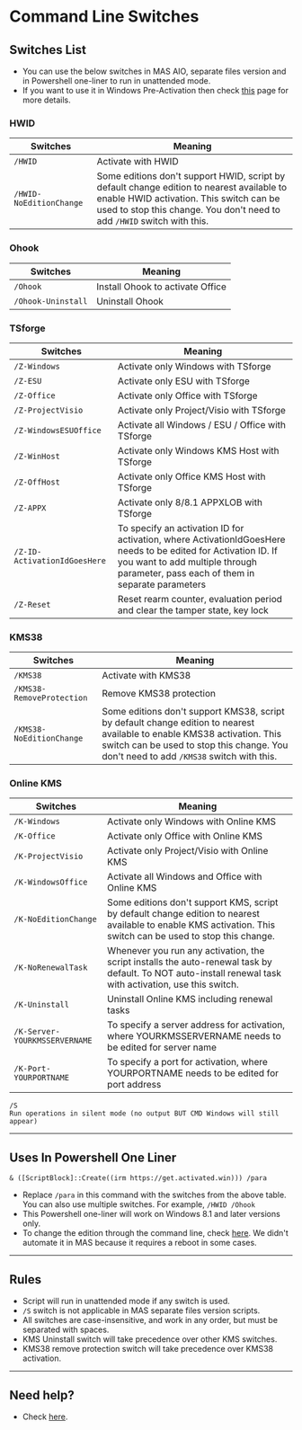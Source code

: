 # Command Line Switches

## Switches List

-   You can use the below switches in MAS AIO, separate files version and in Powershell one-liner to run in unattended mode.
-   If you want to use it in Windows Pre-Activation then check [this](oem-folder.md) page for more details.

### HWID

| Switches                | Meaning                                                                                                                                                                                                         |
|-------------------------|-----------------------------------------------------------------------------------------------------------------------------------------------------------------------------------------------------------------|
| `/HWID`                 | Activate with HWID                                                                                                                                                                                              |
| `/HWID-NoEditionChange` | Some editions don't support HWID, script by default change edition to nearest available to enable HWID activation. This switch can be used to stop this change. You don't need to add `/HWID` switch with this. |

### Ohook

| Switches           | Meaning                          |
|--------------------|----------------------------------|
| `/Ohook`           | Install Ohook to activate Office |
| `/Ohook-Uninstall` | Uninstall Ohook                  |

### TSforge

| Switches                     | Meaning                                                                                                                                                                                              |
|------------------------------|------------------------------------------------------------------------------------------------------------------------------------------------------------------------------------------------------|
| `/Z-Windows`                 | Activate only Windows with TSforge                                                                                                                                                                   |
| `/Z-ESU`                     | Activate only ESU with TSforge                                                                                                                                                                       |
| `/Z-Office`                  | Activate only Office with TSforge                                                                                                                                                                    |
| `/Z-ProjectVisio`            | Activate only Project/Visio with TSforge                                                                                                                                                             |
| `/Z-WindowsESUOffice`        | Activate all Windows / ESU / Office with TSforge                                                                                                                                                     |
| `/Z-WinHost`                 | Activate only Windows KMS Host with TSforge                                                                                                                                                          |
| `/Z-OffHost`                 | Activate only Office KMS Host with TSforge                                                                                                                                                           |
| `/Z-APPX`                    | Activate only 8/8.1 APPXLOB with TSforge                                                                                                                                                             |
| `/Z-ID-ActivationIdGoesHere` | To specify an activation ID for activation, where ActivationIdGoesHere needs to be edited for Activation ID. If you want to add multiple through parameter, pass each of them in separate parameters |
| `/Z-Reset`                   | Reset rearm counter, evaluation period and clear the tamper state, key lock                                                                                                                          |

### KMS38

| Switches                  | Meaning                                                                                                                                                                                                            |
|---------------------------|--------------------------------------------------------------------------------------------------------------------------------------------------------------------------------------------------------------------|
| `/KMS38`                  | Activate with KMS38                                                                                                                                                                                                |
| `/KMS38-RemoveProtection` | Remove KMS38 protection                                                                                                                                                                                            |
| `/KMS38-NoEditionChange`  | Some editions don't support KMS38, script by default change edition to nearest available to enable KMS38 activation. This switch can be used to stop this change. You don't need to add `/KMS38` switch with this. |

### Online KMS

| Switches                      | Meaning                                                                                                                                                       |
|-------------------------------|---------------------------------------------------------------------------------------------------------------------------------------------------------------|
| `/K-Windows`                  | Activate only Windows with Online KMS                                                                                                                         |
| `/K-Office`                   | Activate only Office with Online KMS                                                                                                                          |
| `/K-ProjectVisio`             | Activate only Project/Visio with Online KMS                                                                                                                   |
| `/K-WindowsOffice`            | Activate all Windows and Office with Online KMS                                                                                                               |
| `/K-NoEditionChange`          | Some editions don't support KMS, script by default change edition to nearest available to enable KMS activation. This switch can be used to stop this change. |
| `/K-NoRenewalTask`            | Whenever you run any activation, the script installs the auto-renewal task by default. To NOT auto-install renewal task with activation, use this switch.     |
| `/K-Uninstall`                | Uninstall Online KMS including renewal tasks                                                                                                                  |
| `/K-Server-YOURKMSSERVERNAME` | To specify a server address for activation, where YOURKMSSERVERNAME needs to be edited for server name                                                        |
| `/K-Port-YOURPORTNAME`        | To specify a port for activation, where YOURPORTNAME needs to be edited for port address                                                                      |

```
/S
Run operations in silent mode (no output BUT CMD Windows will still appear)
```

------------------------------------------------------------------------

## Uses In Powershell One Liner

`& ([ScriptBlock]::Create((irm https://get.activated.win))) /para`

-   Replace `/para` in this command with the switches from the above table. You can also use multiple switches. For example, `/HWID /Ohook`
-   This Powershell one-liner will work on Windows 8.1 and later versions only.
-   To change the edition through the command line, check [here](change_windows_edition.md#manual-edition-change). We didn't automate it in MAS because it requires a reboot in some cases.

------------------------------------------------------------------------

## Rules

-   Script will run in unattended mode if any switch is used.
-   `/S` switch is not applicable in MAS separate files version scripts.
-   All switches are case-insensitive, and work in any order, but must be separated with spaces.
-   KMS Uninstall switch will take precedence over other KMS switches.
-   KMS38 remove protection switch will take precedence over KMS38 activation.

------------------------------------------------------------------------

## Need help?

-   Check [here](troubleshoot.md).
